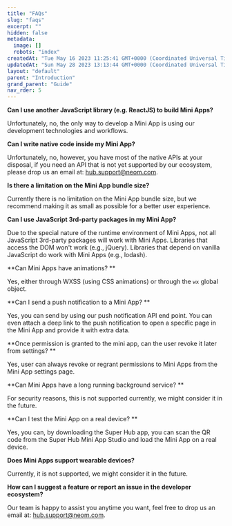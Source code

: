 ```yaml
---
title: "FAQs"
slug: "faqs"
excerpt: ""
hidden: false
metadata: 
  image: []
  robots: "index"
createdAt: "Tue May 16 2023 11:25:41 GMT+0000 (Coordinated Universal Time)"
updatedAt: "Sun May 28 2023 13:13:44 GMT+0000 (Coordinated Universal Time)"
layout: "default"
parent: "Introduction"
grand_parent: "Guide"
nav_rder: 5
---
```

**Can I use another JavaScript library (e.g. ReactJS) to build Mini Apps?**

Unfortunately, no, the only way to develop a Mini App is using our development technologies and workflows.

**Can I write native code inside my Mini App?**

Unfortunately, no, however, you have most of the native APIs at your disposal, if you need an API that is not yet supported by our ecosystem, please drop us an email at: [hub.support@neom.com](mailto:hub.support@neom.com).

**Is there a limitation on the Mini App bundle size?**

Currently there is no limitation on the Mini App bundle size, but we recommend making it as small as possible for a better user experience.

**Can I use JavaScript 3rd-party packages in my Mini App?**

Due to the special nature of the runtime environment of Mini Apps, not all JavaScript 3rd-party packages will work with Mini Apps. Libraries that access the DOM won't work (e.g., jQuery). Libraries that depend on vanilla JavaScript do work with Mini Apps (e.g., lodash).

**Can Mini Apps have animations? **

Yes, either through WXSS (using CSS animations) or through the `wx` global object.

**Can I send a push notification to a Mini App? **

Yes, you can send by using our push notification API end point. You can even attach a deep link to the push notification to open a specific page in the Mini App and provide it with extra data.

**Once permission is granted to the mini app, can the user revoke it later from settings? **

Yes, user can always revoke or regrant permissions to Mini Apps from the Mini App settings page.

**Can Mini Apps have a long running background service? **

For security reasons, this is not supported currently, we might consider it in the future.

**Can I test the Mini App on a real device? **

Yes, you can, by downloading the Super Hub app, you can scan the QR code from the Super Hub Mini App Studio and load the Mini App on a real device.

**Does Mini Apps support wearable devices?**

Currently, it is not supported, we might consider it in the future.

**How can I suggest a feature or report an issue in the developer ecosystem?**

Our team is happy to assist you anytime you want, feel free to drop us an email at: [hub.support@neom.com](mailto:hub.support@neom.com).
